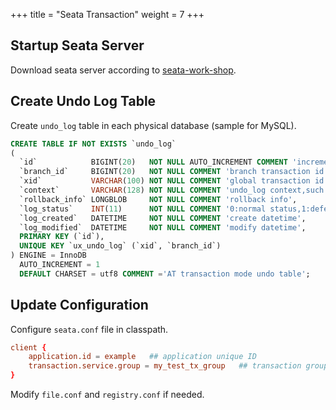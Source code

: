 +++
title = "Seata Transaction"
weight = 7
+++

## Startup Seata Server

Download seata server according to [seata-work-shop](https://github.com/seata/seata-workshop).

## Create Undo Log Table

Create `undo_log` table in each physical database (sample for MySQL).

```sql
CREATE TABLE IF NOT EXISTS `undo_log`
(
  `id`            BIGINT(20)   NOT NULL AUTO_INCREMENT COMMENT 'increment id',
  `branch_id`     BIGINT(20)   NOT NULL COMMENT 'branch transaction id',
  `xid`           VARCHAR(100) NOT NULL COMMENT 'global transaction id',
  `context`       VARCHAR(128) NOT NULL COMMENT 'undo_log context,such as serialization',
  `rollback_info` LONGBLOB     NOT NULL COMMENT 'rollback info',
  `log_status`    INT(11)      NOT NULL COMMENT '0:normal status,1:defense status',
  `log_created`   DATETIME     NOT NULL COMMENT 'create datetime',
  `log_modified`  DATETIME     NOT NULL COMMENT 'modify datetime',
  PRIMARY KEY (`id`),
  UNIQUE KEY `ux_undo_log` (`xid`, `branch_id`)
) ENGINE = InnoDB
  AUTO_INCREMENT = 1
  DEFAULT CHARSET = utf8 COMMENT ='AT transaction mode undo table';
```

## Update Configuration

Configure `seata.conf` file in classpath.

```conf
client {
    application.id = example   ## application unique ID
    transaction.service.group = my_test_tx_group   ## transaction group
}
```

Modify `file.conf` and `registry.conf` if needed.
